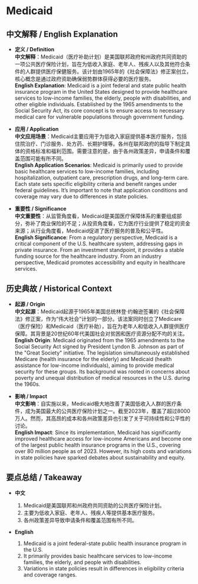 # Medicaid

## 中文解释 / English Explanation

* **定义 / Definition**  
  **中文解释**：Medicaid（医疗补助计划）是美国联邦政府和州政府共同资助的一项公共医疗保险计划，旨在为低收入家庭、老年人、残疾人以及其他符合条件的人群提供医疗保健服务。该计划由1965年的《社会保障法》修正案创立，核心概念是通过政府资助确保弱势群体获得必要的医疗服务。  
  **English Explanation**: Medicaid is a joint federal and state public health insurance program in the United States designed to provide healthcare services to low-income families, the elderly, people with disabilities, and other eligible individuals. Established by the 1965 amendments to the Social Security Act, its core concept is to ensure access to necessary medical care for vulnerable populations through government funding.

* **应用 / Application**  
  **中文应用场景**：Medicaid主要应用于为低收入家庭提供基本医疗服务，包括住院治疗、门诊服务、处方药、长期护理等。各州在联邦政府的指导下制定具体的资格标准和福利范围。需要注意的是，由于各州政策差异，申请条件和覆盖范围可能有所不同。  
  **English Application Scenarios**: Medicaid is primarily used to provide basic healthcare services to low-income families, including hospitalization, outpatient care, prescription drugs, and long-term care. Each state sets specific eligibility criteria and benefit ranges under federal guidelines. It’s important to note that application conditions and coverage may vary due to differences in state policies.

* **重要性 / Significance**  
  **中文重要性**：从监管角度看，Medicaid是美国医疗保障体系的重要组成部分，弥补了商业保险的不足；从投资角度看，它为医疗行业提供了稳定的资金来源；从行业角度看，Medicaid促进了医疗服务的普及和公平性。  
  **English Significance**: From a regulatory perspective, Medicaid is a critical component of the U.S. healthcare system, addressing gaps in private insurance. From an investment standpoint, it provides a stable funding source for the healthcare industry. From an industry perspective, Medicaid promotes accessibility and equity in healthcare services.

## 历史典故 / Historical Context

* **起源 / Origin**  
  **中文起源**：Medicaid起源于1965年美国总统林登·约翰逊签署的《社会保障法》修正案，作为“伟大社会”计划的一部分。该法案同时创立了Medicare（医疗保险）和Medicaid（医疗补助），旨在为老年人和低收入人群提供医疗保障。其背景是20世纪60年代美国社会对贫困和医疗资源分配不均的关注。  
  **English Origin**: Medicaid originated from the 1965 amendments to the Social Security Act signed by President Lyndon B. Johnson as part of the "Great Society" initiative. The legislation simultaneously established Medicare (health insurance for the elderly) and Medicaid (health assistance for low-income individuals), aiming to provide medical security for these groups. Its background was rooted in concerns about poverty and unequal distribution of medical resources in the U.S. during the 1960s.

* **影响 / Impact**  
  **中文影响**：自实施以来，Medicaid极大地改善了美国低收入人群的医疗条件，成为美国最大的公共医疗保险计划之一。截至2023年，覆盖了超过8000万人。然而，其高昂的成本和各州政策差异也引发了关于可持续性和公平性的讨论。  
  **English Impact**: Since its implementation, Medicaid has significantly improved healthcare access for low-income Americans and become one of the largest public health insurance programs in the U.S., covering over 80 million people as of 2023. However, its high costs and variations in state policies have sparked debates about sustainability and equity.

## 要点总结 / Takeaway

* **中文**  
  1. Medicaid是美国联邦和州政府共同资助的公共医疗保险计划。  
  2. 主要为低收入家庭、老年人、残疾人等提供基本医疗服务。  
  3. 各州政策差异导致申请条件和覆盖范围有所不同。

* **English**  
  1. Medicaid is a joint federal-state public health insurance program in the U.S.  
  2. It primarily provides basic healthcare services to low-income families, the elderly, and people with disabilities.  
  3. Variations in state policies result in differences in eligibility criteria and coverage ranges.